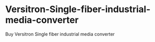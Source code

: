 # Versitron-Single-fiber-industrial-media-converter
Buy Versitron Single fiber industrial media converter
